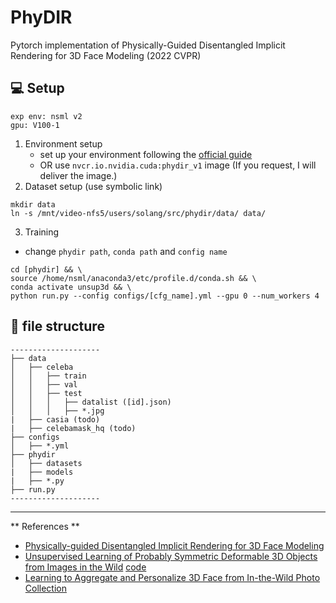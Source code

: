 # PhyDIR
Pytorch implementation of Physically-Guided Disentangled Implicit Rendering for 3D Face Modeling (2022 CVPR)

## 💻 Setup
```
exp env: nsml v2
gpu: V100-1

```
1. Environment setup
    - set up your environment following the [official guide](https://github.com/elliottwu/unsup3d)
    - OR use `nvcr.io.nvidia.cuda:phydir_v1` image (If you request, I will deliver the image.)
2. Dataset setup (use symbolic link)
```
mkdir data
ln -s /mnt/video-nfs5/users/solang/src/phydir/data/ data/
```
3. Training
- change `phydir path`, `conda path` and `config name`
```
cd [phydir] && \
source /home/nsml/anaconda3/etc/profile.d/conda.sh && \
conda activate unsup3d && \
python run.py --config configs/[cfg_name].yml --gpu 0 --num_workers 4
```

## 📁 file structure
```
--------------------
├── data
│   ├── celeba
│   │   ├── train
│   │   ├── val
│   │   ├── test
│   │   │   ├── datalist ([id].json)
│   │   │   ├── *.jpg
|   ├── casia (todo)
|   ├── celebamask_hq (todo)
├── configs
│   ├── *.yml
├── phydir
│   ├── datasets
|   ├── models
|   ├── *.py
├── run.py 
--------------------
```
---
** References **
- [Physically-guided Disentangled Implicit Rendering for 3D Face Modeling](https://openaccess.thecvf.com/content/CVPR2022/papers/Zhang_Physically-Guided_Disentangled_Implicit_Rendering_for_3D_Face_Modeling_CVPR_2022_paper.pdf)
- [Unsupervised Learning of Probably Symmetric Deformable 3D Objects from Images in the Wild](https://arxiv.org/pdf/1911.11130.pdf) [code](https://github.com/elliottwu/unsup3d)
- [Learning to Aggregate and Personalize 3D Face from In-the-Wild Photo Collection](https://openaccess.thecvf.com/content/CVPR2021/papers/Zhang_Learning_To_Aggregate_and_Personalize_3D_Face_From_In-the-Wild_Photo_CVPR_2021_paper.pdf)